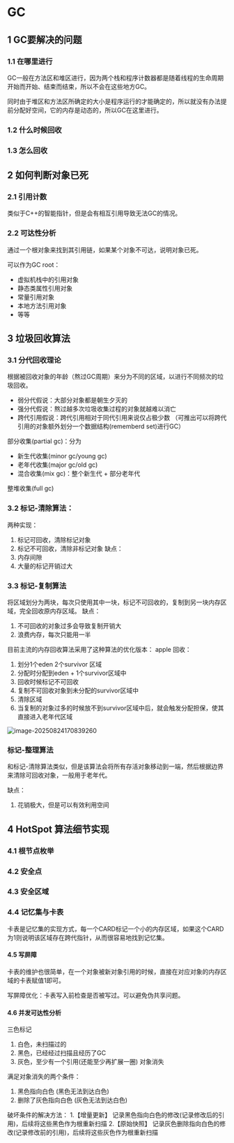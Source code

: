 # GC

## 1 GC要解决的问题
### 1.1 在哪里进行
GC一般在方法区和堆区进行，因为两个栈和程序计数器都是随着线程的生命周期开始而开始、结束而结束，所以不会在这些地方GC。

同时由于堆区和方法区所确定的大小是程序运行的才能确定的，所以就没有办法提前分配好空间，它的内存是动态的，所以GC在这里进行。

### 1.2 什么时候回收

### 1.3 怎么回收

## 2 如何判断对象已死
### 2.1 引用计数
类似于C++的智能指针，但是会有相互引用导致无法GC的情况。

### 2.2 可达性分析
通过一个根对象来找到其引用链，如果某个对象不可达，说明对象已死。

可以作为GC root：
+ 虚拟机栈中的引用对象
+ 静态类属性引用对象
+ 常量引用对象
+ 本地方法引用对象
+ 等等

## 3 垃圾回收算法
### 3.1 分代回收理论
根据被回收对象的年龄（熬过GC周期）来分为不同的区域，以进行不同频次的垃圾回收。

+ 弱分代假说：大部分对象都是朝生夕灭的
+ 强分代假说：熬过越多次垃圾收集过程的对象就越难以消亡
+ 跨代引用假说：跨代引用相对于同代引用来说仅占极少数 （可推出可以将跨代引用的对象额外划分一个数据结构(rememberd set)进行GC）

部分收集(partial gc)：分为
+ 新生代收集(minor gc/young gc)
+ 老年代收集(major gc/old gc)
+ 混合收集(mix gc)：整个新生代 + 部分老年代

整堆收集(full gc)

### 3.2 标记-清除算法：
两种实现：
1. 标记可回收，清除标记对象
2. 标记不可回收，清除非标记对象
缺点：
1. 内存间隙
2. 大量的标记开销过大

### 3.3 标记-复制算法
将区域划分为两块，每次只使用其中一块，标记不可回收的，复制到另一块内存区域，完全回收原内存区域。
缺点：
1. 不可回收的对象过多会导致复制开销大
2. 浪费内存，每次只能用一半

目前主流的内存回收算法采用了这种算法的优化版本：
apple 回收：

1. 划分1个eden 2个survivor 区域
2. 分配时分配到eden + 1个survivor区域中
3. 回收时候标记不可回收
4. 复制不可回收对象到未分配的survivor区域中
5. 清除区域
6. 当复制的对象过多的时候放不到survivor区域中后，就会触发分配担保，使其直接进入老年代区域

![image-20250824170839260](C:\Users\18316\AppData\Roaming\Typora\typora-user-images\image-20250824170839260.png)

### 标记-整理算法
和标记-清除算法类似，但是该算法会将所有存活对象移动到一端，然后根据边界来清除可回收对象，一般用于老年代。

缺点：
1. 花销极大，但是可以有效利用空间

## 4 HotSpot 算法细节实现

### 4.1 根节点枚举

### 4.2 安全点

### 4.3 安全区域

### 4.4 记忆集与卡表

卡表是记忆集的实现方式，每一个CARD标记一个小的内存区域，如果这个CARD为1则说明该区域存在跨代指针，从而很容易地找到记忆集。



#### 4.5 写屏障 

卡表的维护也很简单，在一个对象被新对象引用的时候，直接在对应对象的内存区域的卡表赋值1即可。

写屏障优化：卡表写入前检查是否被写过。可以避免伪共享问题。


#### 4.6 并发可达性分析
三色标记
1. 白色，未扫描过的
2. 黑色，已经经过扫描且经历了GC
3. 灰色，至少有一个引用(还能至少再扩展一圈)
对象消失

满足对象消失的两个条件：
1. 黑色指向白色 (黑色无法到达白色)
2. 删除了灰色指向白色 (灰色无法到达白色)

破坏条件的解决方法：
1.【增量更新】 记录黑色指向白色的修改(记录修改后的引用)，后续将这些黑色作为根重新扫描
2.【原始快照】 记录灰色删除指向白色的修改(记录修改前的引用)，后续将这些灰色作为根重新扫描



